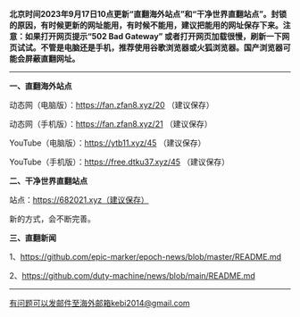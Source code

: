 **北京时间2023年9月17日10点更新“直翻海外站点”和“干净世界直翻站点”。封锁的原因，有时候更新的网址能用，有时候不能用，建议把能用的网址保存下来。注意：如果打开网页提示“502 Bad Gateway” 或者打开网页加载很慢，刷新一下网页试试。不管是电脑还是手机，推荐使用谷歌浏览器或火狐浏览器。国产浏览器可能会屏蔽直翻网址。**

***

**一、直翻海外站点**

动态网（电脑版）：https://fan.zfan8.xyz/20 （建议保存）

动态网（手机版）：https://fan.zfan8.xyz/21 （建议保存）

YouTube（电脑版）：https://ytb11.xyz/45 （建议保存）

YouTube（手机版）：https://free.dtku37.xyz/45 （建议保存）

**二、干净世界直翻站点**

站点：https://682021.xyz（建议保存）

新的方式，会不断完善。

**三、直翻新闻**

1、https://github.com/epic-marker/epoch-news/blob/master/README.md

2、https://github.com/duty-machine/news/blob/main/README.md

***


有问题可以发邮件至海外邮箱kebi2014@gmail.com